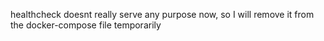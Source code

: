 healthcheck doesnt really serve any purpose now, so I will remove it from the docker-compose file temporarily
